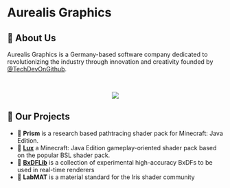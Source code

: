 # Aurealis Graphics
## 🚀 About Us

Aurealis Graphics is a  Germany-based software company dedicated to revolutionizing the industry through innovation and creativity founded by [@TechDevOnGithub](https://github.com/TechDevOnGithub).

</br>
<p align="center">
  <img  src="https://i.imgur.com/Ji0uoEK.jpeg" />
</p>

## 🌱 Our Projects

- 💎 **Prism** is a research based pathtracing shader pack for Minecraft: Java Edition. 
- 💫 **[Lux](https://github.com/TechDevOnGitHub/Lux-Shader)** a Minecraft: Java Edition gameplay-oriented shader pack based on the popular BSL shader pack.
- 🔮 **[BxDFLib](https://github.com/TechDevOnGitHub/BxDFLib)** is a collection of experimental high-accuracy BxDFs to be used in real-time renderers
- 🧪 **LabMAT** is a material standard for the Iris shader community